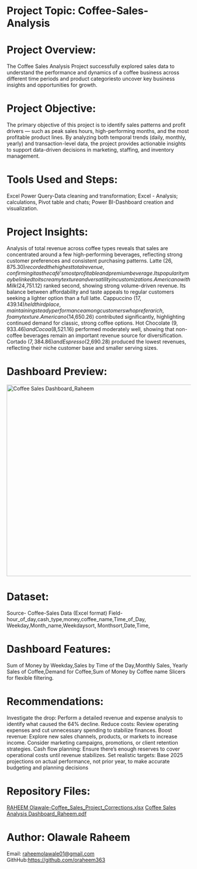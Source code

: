 # Project Topic: Coffee-Sales-Analysis

# Project Overview:
The Coffee Sales Analysis Project successfully explored sales data to understand the performance and dynamics of a coffee business across different time periods and product categoriesto uncover key business insights and opportunities for growth. 

# Project Objective:
The primary objective of this project is to identify sales patterns and profit drivers — such as peak sales hours, high-performing months, and the most profitable product lines. By analyzing both temporal trends (daily, monthly, yearly) and transaction-level data, the project provides actionable insights to support data-driven decisions in marketing, staffing, and inventory management.

# Tools Used and Steps:
Excel Power Query-Data cleaning and transformation;
Excel - Analysis; calculations, Pivot table and chats; 
Power BI-Dashboard creation and visualization.

# Project Insights:
Analysis of total revenue across coffee types reveals that sales are concentrated around a few high-performing beverages, reflecting strong customer preferences and consistent purchasing patterns.
Latte ($26,875.30) recorded the highest total revenue, confirming it as the café’s most profitable and premium beverage. Its popularity may be linked to its creamy texture and versatility in customizations.
Americano with Milk ($24,751.12) ranked second, showing strong volume-driven revenue. Its balance between affordability and taste appeals to regular customers seeking a lighter option than a full latte.
Cappuccino ($17,439.14) held third place, maintaining steady performance among customers who prefer a rich, foamy texture.
Americano ($14,650.26) contributed significantly, highlighting continued demand for classic, strong coffee options.
Hot Chocolate ($9,933.46) and Cocoa ($8,521.16) performed moderately well, showing that non-coffee beverages remain an important revenue source for diversification.
Cortado ($7,384.86) and Espresso ($2,690.28) produced the lowest revenues, reflecting their niche customer base and smaller serving sizes.

# Dashboard Preview:
<img width="1075" height="523" alt="Coffee Sales Dashboard_Raheem" src="https://github.com/user-attachments/assets/39c89bda-2e59-480e-99ab-bd211120b88d" />

# Dataset:
Source- Coffee-Sales Data (Excel format)
Field- hour_of_day,cash_type,money,coffee_name,Time_of_Day,
Weekday,Month_name,Weekdaysort,	Monthsort,Date,Time,

# Dashboard Features:
Sum of Money by Weekday,Sales by Time of the Day,Monthly Sales,
Yearly Sales of Coffee,Demand for Coffee,Sum of Money by Coffee name
Slicers for flexible filtering.

# Recommendations:
Investigate the drop:
Perform a detailed revenue and expense analysis to identify what caused the 64% decline.
Reduce costs:
Review operating expenses and cut unnecessary spending to stabilize finances.
Boost revenue:
Explore new sales channels, products, or markets to increase income.
Consider marketing campaigns, promotions, or client retention strategies.
Cash flow planning:
Ensure there’s enough reserves to cover operational costs until revenue stabilizes.
Set realistic targets:
Base 2025 projections on actual performance, not prior year, to make accurate budgeting and planning decisions

# Repository Files:
[RAHEEM Olawale-Coffee_Sales_Project_Corrections.xlsx](https://github.com/user-attachments/files/22985581/RAHEEM.Olawale-Coffee_Sales_Project_Corrections.xlsx)
[Coffee Sales Analysis  Dashboard_Raheem.pdf](https://github.com/user-attachments/files/22985438/Coffee.Sales.Analysis.Dashboard_Raheem.pdf)

# Author: Olawale Raheem
Email: raheemolawale01@gmail.com 
GithHub:https://github.com/oraheem363






